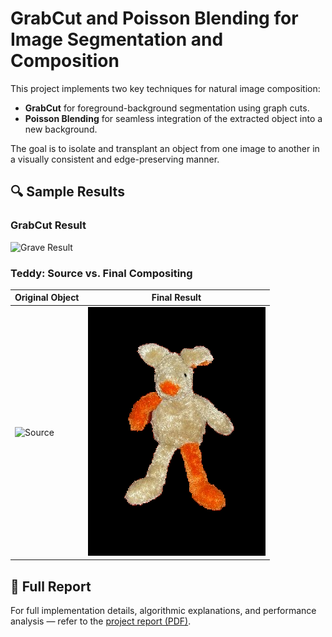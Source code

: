 # GrabCut and Poisson Blending for Image Segmentation and Composition

This project implements two key techniques for natural image composition:

- **GrabCut** for foreground-background segmentation using graph cuts.
- **Poisson Blending** for seamless integration of the extracted object into a new background.

The goal is to isolate and transplant an object from one image to another in a visually consistent and edge-preserving manner.

## 🔍 Sample Results

### GrabCut Result
![Grave Result](./my_reasults/grave_result.png)

### Teddy: Source vs. Final Compositing
| Original Object | Final Result |
|-----------------|--------------|
| ![Source](./data/imgs/teddy.png) | ![Result](./my_reasults/final_img/teddy_result.png) |

## 📄 Full Report

For full implementation details, algorithmic explanations, and performance analysis — refer to the [project report (PDF)](./report.pdf).

